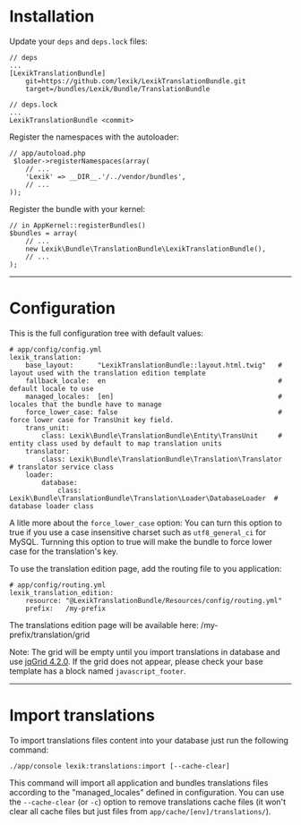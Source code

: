 Installation
============

Update your `deps` and `deps.lock` files:

    // deps
    ...
    [LexikTranslationBundle]
        git=https://github.com/lexik/LexikTranslationBundle.git
        target=/bundles/Lexik/Bundle/TranslationBundle

    // deps.lock
    ...
    LexikTranslationBundle <commit>

Register the namespaces with the autoloader:

    // app/autoload.php
     $loader->registerNamespaces(array(
        // ...
        'Lexik' => __DIR__.'/../vendor/bundles',
        // ...
    ));

Register the bundle with your kernel:

    // in AppKernel::registerBundles()
    $bundles = array(
        // ...
        new Lexik\Bundle\TranslationBundle\LexikTranslationBundle(),
        // ...
    );

___________________

Configuration
=============

This is the full configuration tree with default values:

    # app/config/config.yml
    lexik_translation:
        base_layout:      "LexikTranslationBundle::layout.html.twig"   # layout used with the translation edition template
        fallback_locale:  en                                           # default locale to use
        managed_locales:  [en]                                         # locales that the bundle have to manage
        force_lower_case: false                                        # force lower case for TransUnit key field.
        trans_unit:
            class: Lexik\Bundle\TranslationBundle\Entity\TransUnit     # entity class used by default to map translation units
        translator:
            class: Lexik\Bundle\TranslationBundle\Translation\Translator  # translator service class
        loader:
            database:
                class: Lexik\Bundle\TranslationBundle\Translation\Loader\DatabaseLoader  # database loader class

A litle more about the `force_lower_case` option:
You can turn this option to true if you use a case insensitive charset such as `utf8_general_ci` for MySQL.
Turnning this option to true will make the bundle to force lower case for the translation's key.

To use the translation edition page, add the routing file to you application:

    # app/config/routing.yml
    lexik_translation_edition:
        resource: "@LexikTranslationBundle/Resources/config/routing.yml"
        prefix:   /my-prefix

The translations edition page will be available here: /my-prefix/translation/grid

Note: The grid will be empty until you import translations in database and use [jqGrid 4.2.0](http://www.trirand.com/blog/).
If the grid does not appear, please check your base template has a block named `javascript_footer`.

___________________

Import translations
===================

To import translations files content into your database just run the following command:

    ./app/console lexik:translations:import [--cache-clear]

This command will import all application and bundles translations files according to the "managed_locales" defined in configuration.
You can use the `--cache-clear` (or `-c`) option to remove translations cache files (it won't clear all cache files but just files from `app/cache/[env]/translations/`).
